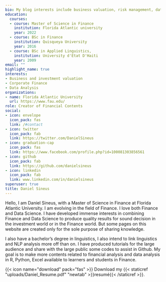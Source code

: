 ```yaml
---
bio: My blog interests include business valuation, risk management, data analysis, investment portfolio management , and other matters related to entertainments.
education:
  courses:
  - course: Master of Science in Finance
    institution: Florida Atlantic university
    year: 2022
  - course: BSc in Finance
    institution: Quisqueya University
    year: 2016
  - course: BSc in Applied Linguistics, 
    institution: University d'Etat D'Haiti
    year: 2009
email: ""
highlight_name: true
interests:
- Business and investment valuation 
- Corporate Finance
- Data Analysis
organizations:
- name: Florida Atlantic University
  url: https://www.fau.edu/
role: Creator of Financial Contents
social:
- icon: envelope
  icon_pack: fas
  link: /#contact
- icon: twitter
  icon_pack: fab
  link: https://twitter.com/DanielSineus
- icon: graduation-cap
  icon_pack: fas
  link: https://www.facebook.com/profile.php?id=100081303856561
- icon: github
  icon_pack: fab
  link: https://github.com/danielsineus
- icon: linkedin
  icon_pack: fab
  link: www.linkedin.com/in/danielsineus
superuser: true
title: Daniel Sineus
---
```


Hello, I am Daniel Sineus, with a Master of Science in Finance at Florida Atlantic University. I am evolving in the field of Finance. I love both Finance and Data Science. I have developed immense interests in combining Finance and Data Science to produce quality results for sound decision in the investment world or in the Finance world. But some pages on this website are created only for the sole purpose of sharing knowledge. 

I also have a bachelor’s degree in linguistics, I also intend to link linguistics and NLP analysis more off than on. I have produced tutorials for the large audience and share with the large public some codes to assist in Github. My goal is to make more contents  related to financial analysis and data analysis in R, Python, Excel available to learners and students in Finance. 


{{< icon name="download" pack="fas" >}} Download my {{< staticref "uploads/Daniel_Resume.pdf" "newtab" >}}resumé{{< /staticref >}}.
